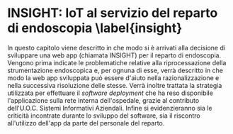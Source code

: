 # INSIGHT: IoT al servizio del reparto di endoscopia \label{insight}

In questo capitolo viene descritto in che modo si è arrivati alla decisione di sviluppare una web app (chiamata INSIGHT) per il reparto di endoscopia. Vengono prima indicate le problematiche relative alla riprocessazione della strumentazione endoscopica e, per ognuna di esse, verrà descritto in che modo la web app sviluppata può essere d'aiuto nella razionalizzazione e nella successiva risoluzione delle stesse. Verrà inoltre trattata la strategia utilizzata per effettuare il _software deployment_ che ha reso disponibile l'applicazione sulla rete interna dell'ospedale, grazie al contributo dell'U.O.C. Sistemi Informativi Aziendali. Infine si evidenzieranno sia le criticità incontrate durante lo sviluppo del software, sia il riscontro all'utilizzo dell'app da parte del personale del reparto.
